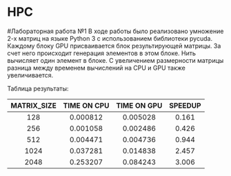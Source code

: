 # HPC
#Лабораторная работа №1
В ходе работы было реализовано умножение 2-х матриц на языке Python 3 с использованием библиотеки pycuda.  
Каждому блоку GPU присваивается блок результирующей матрицы. За счет него происходит генерация элементов в этом блоке. Нить вычисляет один элемент  в блоке. С увеличением размерности матрицы разница между временем вычислений на CPU и GPU также увеличивается.

Таблица результаты:

 |MATRIX_SIZE|TIME ON CPU|TIME ON GPU| SPEEDUP  |
  |:--------:|:---------:|:---------:|:--------:|
  |   128    | 0.000812  | 0.005028  |  0.161   |
  |   256    | 0.001058  | 0.002486  |  0.426   |
  |   512    | 0.004471  | 0.004736  |  0.944   |
  |  1024    | 0.037281  | 0.014838  |  2.457   |
  |  2048    | 0.253207  | 0.084243  |  3.006   |  
